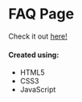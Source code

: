 # FAQ Page
Check it out <a href="https://ianbrdeguzman.github.io/faqpage/">here!</a>
#### Created using:
* HTML5
* CSS3
* JavaScript